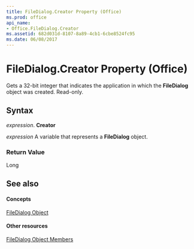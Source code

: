 ```yaml
---
title: FileDialog.Creator Property (Office)
ms.prod: office
api_name:
- Office.FileDialog.Creator
ms.assetid: 682d031d-8107-8a89-4cb1-6cbe8524fc95
ms.date: 06/08/2017
---
```



# FileDialog.Creator Property (Office)

Gets a 32-bit integer that indicates the application in which the  **FileDialog** object was created. Read-only.


## Syntax

 _expression_. **Creator**

 _expression_ A variable that represents a **FileDialog** object.


### Return Value

Long


## See also


#### Concepts


[FileDialog Object](filedialog-object-office.md)
#### Other resources


[FileDialog Object Members](filedialog-members-office.md)

